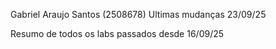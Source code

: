 Gabriel Araujo Santos (2508678)
Ultimas mudanças 23/09/25

Resumo de todos os labs passados desde 16/09/25


